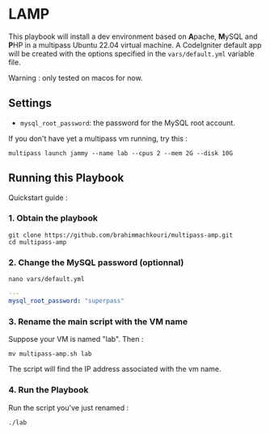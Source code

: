 # LAMP

This playbook will install a dev environment based on **A**pache, **M**ySQL and **P**HP in a multipass Ubuntu 22.04 virtual machine. A CodeIgniter default app will be created with the options specified in the `vars/default.yml` variable file.

Warning : only tested on macos for now.

## Settings

- `mysql_root_password`: the password for the MySQL root account.

If you don't have yet a multipass vm running, try this :

```shell
multipass launch jammy --name lab --cpus 2 --mem 2G --disk 10G
```

## Running this Playbook

Quickstart guide :

### 1. Obtain the playbook

```shell
git clone https://github.com/brahimmachkouri/multipass-amp.git
cd multipass-amp
```

### 2. Change the MySQL password (optionnal)

```shell
nano vars/default.yml
```

```yml
---
mysql_root_password: "superpass"
```

### 3. Rename the main script with the VM name

Suppose your VM is named "lab". Then :
```shell
mv multipass-amp.sh lab
```

The script will find the IP address associated with the vm name.

### 4. Run the Playbook

Run the script you've just renamed :

```shell
./lab
```
